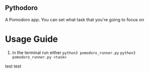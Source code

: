 ## Pythodoro

A Pomodoro app. You can set what task that you're going to focus on




# Usage Guide


1. in the terminal run either `python3 pomodoro_runner.py` `python3 pomodoro_runner.py <task>` 


test test